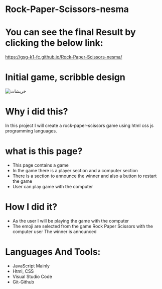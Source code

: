 # Rock-Paper-Scissors-nesma

# You can see the final Result by clicking the below link:
 https://gsg-k1-fc.github.io/Rock-Paper-Scissors-nesma/
 
# Initial game, scribble design
 ![خربشات](https://user-images.githubusercontent.com/52491098/98239315-6c609800-1f70-11eb-8e36-66339097c0ca.jpg)

# Why i did this?
 In this project I will create a rock-paper-scissors game using html css js programming languages.
 
# what is this page?
- This page contains a game
- In the game there is a player section and a computer section
- There is a section to announce the winner and also a button to restart the game
- User can play game with the computer

# How I did it?
- As the user I will be playing the game with the computer
- The emoji are selected from the game Rock Paper Scissors with the computer user
The winner is announced

# Languages And Tools:
- JavaScript Mainly
- Html, CSS
- Visual Studio Code
- Git-Github


